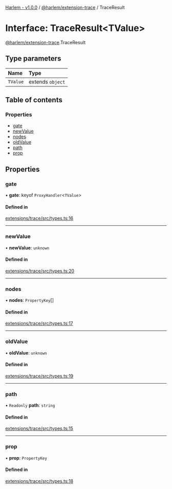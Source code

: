 [Harlem - v1.0.0](../index.md) / [@harlem/extension-trace](../modules/harlem_extension_trace.md) / TraceResult

# Interface: TraceResult<TValue\>

[@harlem/extension-trace](../modules/harlem_extension_trace.md).TraceResult

## Type parameters

| Name | Type |
| :------ | :------ |
| `TValue` | extends `object` |

## Table of contents

### Properties

- [gate](harlem_extension_trace.TraceResult.md#gate)
- [newValue](harlem_extension_trace.TraceResult.md#newvalue)
- [nodes](harlem_extension_trace.TraceResult.md#nodes)
- [oldValue](harlem_extension_trace.TraceResult.md#oldvalue)
- [path](harlem_extension_trace.TraceResult.md#path)
- [prop](harlem_extension_trace.TraceResult.md#prop)

## Properties

### gate

• **gate**: keyof `ProxyHandler`<`TValue`\>

#### Defined in

[extensions/trace/src/types.ts:16](https://github.com/andrewcourtice/harlem/blob/1dcd57c/extensions/trace/src/types.ts#L16)

___

### newValue

• **newValue**: `unknown`

#### Defined in

[extensions/trace/src/types.ts:20](https://github.com/andrewcourtice/harlem/blob/1dcd57c/extensions/trace/src/types.ts#L20)

___

### nodes

• **nodes**: `PropertyKey`[]

#### Defined in

[extensions/trace/src/types.ts:17](https://github.com/andrewcourtice/harlem/blob/1dcd57c/extensions/trace/src/types.ts#L17)

___

### oldValue

• **oldValue**: `unknown`

#### Defined in

[extensions/trace/src/types.ts:19](https://github.com/andrewcourtice/harlem/blob/1dcd57c/extensions/trace/src/types.ts#L19)

___

### path

• `Readonly` **path**: `string`

#### Defined in

[extensions/trace/src/types.ts:15](https://github.com/andrewcourtice/harlem/blob/1dcd57c/extensions/trace/src/types.ts#L15)

___

### prop

• **prop**: `PropertyKey`

#### Defined in

[extensions/trace/src/types.ts:18](https://github.com/andrewcourtice/harlem/blob/1dcd57c/extensions/trace/src/types.ts#L18)
